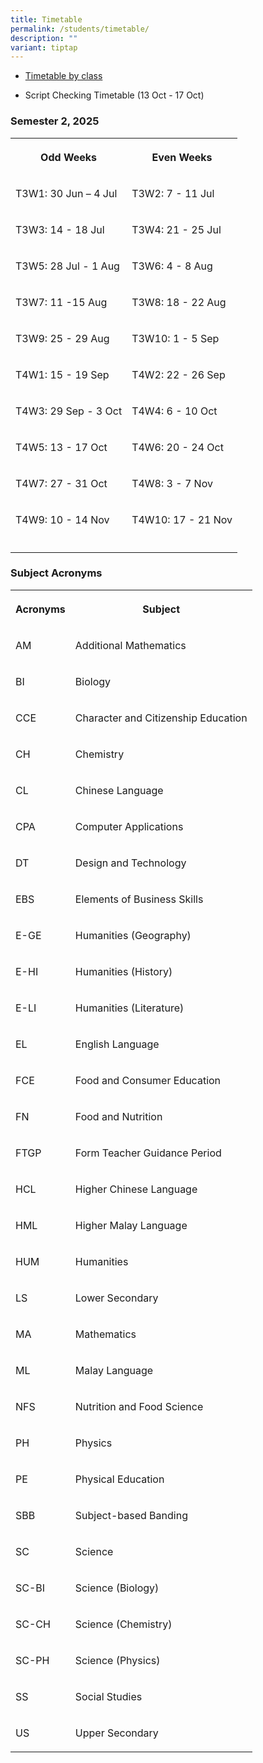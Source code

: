 ```yaml
---
title: Timetable
permalink: /students/timetable/
description: ""
variant: tiptap
---
```

<ul data-tight="true" class="tight">
<li>
<p><a href="https://drive.google.com/drive/folders/12d6uWQgtGn9yTnUgPPDnstdxthmV8F3O" rel="noopener nofollow" target="_blank">Timetable by class</a>
</p>
</li>
<li>
<p>Script Checking Timetable (13 Oct - 17 Oct)</p>
</li>
</ul>
<h3>Semester 2, 2025</h3>
<table style="minWidth: 50px">
<colgroup>
<col>
<col>
</colgroup>
<tbody>
<tr>
<th rowspan="1" colspan="1">
<p>Odd Weeks</p>
</th>
<th rowspan="1" colspan="1">
<p>Even Weeks</p>
</th>
</tr>
<tr>
<td rowspan="1" colspan="1">
<p>T3W1: 30 Jun – 4 Jul</p>
</td>
<td rowspan="1" colspan="1">
<p>T3W2: 7 - 11 Jul</p>
</td>
</tr>
<tr>
<td rowspan="1" colspan="1">
<p>T3W3: 14 - 18 Jul</p>
</td>
<td rowspan="1" colspan="1">
<p>T3W4: 21 - 25 Jul</p>
</td>
</tr>
<tr>
<td rowspan="1" colspan="1">
<p>T3W5: 28 Jul - 1 Aug</p>
</td>
<td rowspan="1" colspan="1">
<p>T3W6: 4 - 8 Aug</p>
</td>
</tr>
<tr>
<td rowspan="1" colspan="1">
<p>T3W7: 11 -15 Aug</p>
</td>
<td rowspan="1" colspan="1">
<p>T3W8: 18 - 22 Aug</p>
</td>
</tr>
<tr>
<td rowspan="1" colspan="1">
<p>T3W9: 25 - 29 Aug</p>
</td>
<td rowspan="1" colspan="1">
<p>T3W10: 1 - 5 Sep</p>
</td>
</tr>
<tr>
<td rowspan="1" colspan="1">
<p>T4W1: 15 - 19 Sep</p>
</td>
<td rowspan="1" colspan="1">
<p>T4W2: 22 - 26 Sep</p>
</td>
</tr>
<tr>
<td rowspan="1" colspan="1">
<p>T4W3: 29 Sep - 3 Oct</p>
</td>
<td rowspan="1" colspan="1">
<p>T4W4: 6 - 10 Oct</p>
</td>
</tr>
<tr>
<td rowspan="1" colspan="1">
<p>T4W5: 13 - 17 Oct</p>
</td>
<td rowspan="1" colspan="1">
<p>T4W6: 20 - 24 Oct</p>
</td>
</tr>
<tr>
<td rowspan="1" colspan="1">
<p>T4W7: 27 - 31 Oct</p>
</td>
<td rowspan="1" colspan="1">
<p>T4W8: 3 - 7 Nov</p>
</td>
</tr>
<tr>
<td rowspan="1" colspan="1">
<p>T4W9: 10 - 14 Nov</p>
</td>
<td rowspan="1" colspan="1">
<p>T4W10: 17 - 21 Nov</p>
</td>
</tr>
<tr>
<td rowspan="1" colspan="1">
<p></p>
</td>
<td rowspan="1" colspan="1">
<p></p>
</td>
</tr>
</tbody>
</table>
<h3>Subject Acronyms</h3>
<table style="minWidth: 50px">
<colgroup>
<col>
<col>
</colgroup>
<tbody>
<tr>
<th rowspan="1" colspan="1">
<p>Acronyms</p>
</th>
<th rowspan="1" colspan="1">
<p>Subject</p>
</th>
</tr>
<tr>
<td rowspan="1" colspan="1">
<p>AM</p>
</td>
<td rowspan="1" colspan="1">
<p>Additional Mathematics</p>
</td>
</tr>
<tr>
<td rowspan="1" colspan="1">
<p>BI</p>
</td>
<td rowspan="1" colspan="1">
<p>Biology</p>
</td>
</tr>
<tr>
<td rowspan="1" colspan="1">
<p>CCE</p>
</td>
<td rowspan="1" colspan="1">
<p>Character and Citizenship Education</p>
</td>
</tr>
<tr>
<td rowspan="1" colspan="1">
<p>CH</p>
</td>
<td rowspan="1" colspan="1">
<p>Chemistry</p>
</td>
</tr>
<tr>
<td rowspan="1" colspan="1">
<p>CL</p>
</td>
<td rowspan="1" colspan="1">
<p>Chinese Language</p>
</td>
</tr>
<tr>
<td rowspan="1" colspan="1">
<p>CPA</p>
</td>
<td rowspan="1" colspan="1">
<p>Computer Applications</p>
</td>
</tr>
<tr>
<td rowspan="1" colspan="1">
<p>DT</p>
</td>
<td rowspan="1" colspan="1">
<p>Design and Technology</p>
</td>
</tr>
<tr>
<td rowspan="1" colspan="1">
<p>EBS</p>
</td>
<td rowspan="1" colspan="1">
<p>Elements of Business Skills</p>
</td>
</tr>
<tr>
<td rowspan="1" colspan="1">
<p>E-GE</p>
</td>
<td rowspan="1" colspan="1">
<p>Humanities (Geography)</p>
</td>
</tr>
<tr>
<td rowspan="1" colspan="1">
<p>E-HI</p>
</td>
<td rowspan="1" colspan="1">
<p>Humanities (History)</p>
</td>
</tr>
<tr>
<td rowspan="1" colspan="1">
<p>E-LI</p>
</td>
<td rowspan="1" colspan="1">
<p>Humanities (Literature)</p>
</td>
</tr>
<tr>
<td rowspan="1" colspan="1">
<p>EL</p>
</td>
<td rowspan="1" colspan="1">
<p>English Language</p>
</td>
</tr>
<tr>
<td rowspan="1" colspan="1">
<p>FCE</p>
</td>
<td rowspan="1" colspan="1">
<p>Food and Consumer Education</p>
</td>
</tr>
<tr>
<td rowspan="1" colspan="1">
<p>FN</p>
</td>
<td rowspan="1" colspan="1">
<p>Food and Nutrition</p>
</td>
</tr>
<tr>
<td rowspan="1" colspan="1">
<p>FTGP</p>
</td>
<td rowspan="1" colspan="1">
<p>Form Teacher Guidance Period</p>
</td>
</tr>
<tr>
<td rowspan="1" colspan="1">
<p>HCL</p>
</td>
<td rowspan="1" colspan="1">
<p>Higher Chinese Language</p>
</td>
</tr>
<tr>
<td rowspan="1" colspan="1">
<p>HML</p>
</td>
<td rowspan="1" colspan="1">
<p>Higher Malay Language</p>
</td>
</tr>
<tr>
<td rowspan="1" colspan="1">
<p>HUM</p>
</td>
<td rowspan="1" colspan="1">
<p>Humanities</p>
</td>
</tr>
<tr>
<td rowspan="1" colspan="1">
<p>LS</p>
</td>
<td rowspan="1" colspan="1">
<p>Lower Secondary</p>
</td>
</tr>
<tr>
<td rowspan="1" colspan="1">
<p>MA</p>
</td>
<td rowspan="1" colspan="1">
<p>Mathematics</p>
</td>
</tr>
<tr>
<td rowspan="1" colspan="1">
<p>ML</p>
</td>
<td rowspan="1" colspan="1">
<p>Malay Language</p>
</td>
</tr>
<tr>
<td rowspan="1" colspan="1">
<p>NFS</p>
</td>
<td rowspan="1" colspan="1">
<p>Nutrition and Food Science</p>
</td>
</tr>
<tr>
<td rowspan="1" colspan="1">
<p>PH</p>
</td>
<td rowspan="1" colspan="1">
<p>Physics</p>
</td>
</tr>
<tr>
<td rowspan="1" colspan="1">
<p>PE</p>
</td>
<td rowspan="1" colspan="1">
<p>Physical Education</p>
</td>
</tr>
<tr>
<td rowspan="1" colspan="1">
<p>SBB</p>
</td>
<td rowspan="1" colspan="1">
<p>Subject-based Banding</p>
</td>
</tr>
<tr>
<td rowspan="1" colspan="1">
<p>SC</p>
</td>
<td rowspan="1" colspan="1">
<p>Science</p>
</td>
</tr>
<tr>
<td rowspan="1" colspan="1">
<p>SC-BI</p>
</td>
<td rowspan="1" colspan="1">
<p>Science (Biology)</p>
</td>
</tr>
<tr>
<td rowspan="1" colspan="1">
<p>SC-CH</p>
</td>
<td rowspan="1" colspan="1">
<p>Science (Chemistry)</p>
</td>
</tr>
<tr>
<td rowspan="1" colspan="1">
<p>SC-PH</p>
</td>
<td rowspan="1" colspan="1">
<p>Science (Physics)</p>
</td>
</tr>
<tr>
<td rowspan="1" colspan="1">
<p>SS</p>
</td>
<td rowspan="1" colspan="1">
<p>Social Studies</p>
</td>
</tr>
<tr>
<td rowspan="1" colspan="1">
<p>US</p>
</td>
<td rowspan="1" colspan="1">
<p>Upper Secondary</p>
</td>
</tr>
</tbody>
</table>
<p></p>